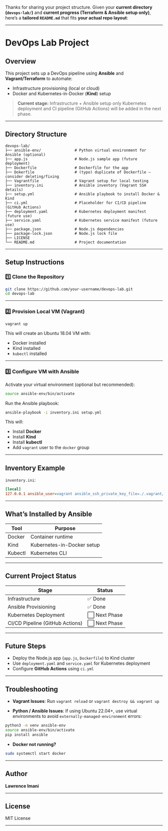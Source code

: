 Thanks for sharing your project structure.
Given your **current directory (`devops-lab/`)** and **current progress (Terraform & Ansible setup only)**,
here’s a **tailored `README.md`** that fits **your actual repo layout**:

---

# **DevOps Lab Project**

## **Overview**

This project sets up a DevOps pipeline using **Ansible** and **Vagrant/Terraform** to automate:

* Infrastructure provisioning (local or cloud)
* Docker and Kubernetes-in-Docker (**Kind**) setup

> **Current stage:** Infrastructure + Ansible setup only
> Kubernetes deployment and CI pipeline (GitHub Actions) will be added in the next phase.

---

## **Directory Structure**

```
devops-lab/
├── ansible-env/               # Python virtual environment for Ansible (optional)
├── app.js                     # Node.js sample app (future deployment)
├── Dockerfile                 # Dockerfile for the app
├── Dokerfile                  # (typo) duplicate of Dockerfile – consider deleting/fixing
├── Vagrantfile                # Vagrant setup for local testing
├── inventory.ini              # Ansible inventory (Vagrant SSH details)
├── setup.yml                  # Ansible playbook to install Docker & Kind
├── ci.yml                     # Placeholder for CI/CD pipeline (GitHub Actions)
├── deployment.yaml            # Kubernetes deployment manifest (future use)
├── service.yaml               # Kubernetes service manifest (future use)
├── package.json               # Node.js dependencies
├── package-lock.json          # Node.js lock file
├── LICENSE
└── README.md                  # Project documentation
```

---

## **Setup Instructions**

### **1️⃣ Clone the Repository**

```bash
git clone https://github.com/your-username/devops-lab.git
cd devops-lab
```

---

### **2️⃣ Provision Local VM (Vagrant)**

```bash
vagrant up
```

This will create an Ubuntu 18.04 VM with:

* Docker installed
* Kind installed
* `kubectl` installed

---

### **3️⃣ Configure VM with Ansible**

Activate your virtual environment (optional but recommended):

```bash
source ansible-env/bin/activate
```

Run the Ansible playbook:

```bash
ansible-playbook -i inventory.ini setup.yml
```

This will:

* Install **Docker**
* Install **Kind**
* Install **kubectl**
* Add `vagrant` user to the `docker` group

---

## **Inventory Example**

`inventory.ini`:

```ini
[local]
127.0.0.1 ansible_user=vagrant ansible_ssh_private_key_file=./.vagrant/machines/default/virtualbox/private_key ansible_port=2222 ansible_python_interpreter=/usr/bin/python3 ansible_ssh_common_args='-o StrictHostKeyChecking=no -o UserKnownHostsFile=/dev/null'
```

---

## **What’s Installed by Ansible**

| Tool    | Purpose                    |
| ------- | -------------------------- |
| Docker  | Container runtime          |
| Kind    | Kubernetes-in-Docker setup |
| Kubectl | Kubernetes CLI             |

---

## **Current Project Status**

| Stage                           | Status       |
| ------------------------------- | ------------ |
| Infrastructure                  | ✅ Done       |
| Ansible Provisioning            | ✅ Done       |
| Kubernetes Deployment           | ⬜ Next Phase |
| CI/CD Pipeline (GitHub Actions) | ⬜ Next Phase |

---

## **Future Steps**

* Deploy the Node.js app (`app.js`, `Dockerfile`) to Kind cluster
* Use `deployment.yaml` and `service.yaml` for Kubernetes deployment
* Configure **GitHub Actions** using `ci.yml`

---

## **Troubleshooting**

* **Vagrant Issues**:
  Run `vagrant reload` or `vagrant destroy && vagrant up`

* **Python / Ansible Issues**:
  If using Ubuntu 22.04+, use virtual environments to avoid `externally-managed-environment` errors:

```bash
python3 -m venv ansible-env
source ansible-env/bin/activate
pip install ansible
```

* **Docker not running?**

```bash
sudo systemctl start docker
```

---

## **Author**

**Lawrence Imani**

---

## **License**

MIT License

---


